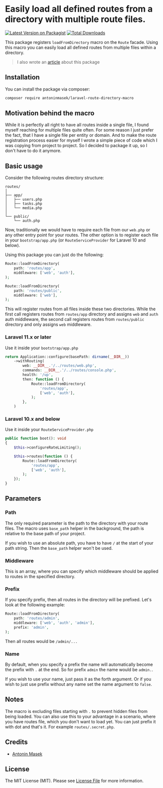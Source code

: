 # Easily load all defined routes from a directory with multiple route files.

[![Latest Version on Packagist](https://img.shields.io/packagist/v/antoninmasek/laravel-route-directory-macro.svg?style=flat-square)](https://packagist.org/packages/antoninmasek/laravel-route-directory-macro)
[![Total Downloads](https://img.shields.io/packagist/dt/antoninmasek/laravel-route-directory-macro.svg?style=flat-square)](https://packagist.org/packages/antoninmasek/laravel-route-directory-macro)

This package registers `loadFromDirectory` macro on the `Route` facade. Using this macro you can easily load all defined
routes from multiple files within a directory.

> I also wrote an [article](https://tonymasek.com/blog/laravel-route-directory-macro) about this package 

## Installation

You can install the package via composer:

```bash
composer require antoninmasek/laravel-route-directory-macro
```

## Motivation behind the macro

While it is perfectly all right to have all routes inside a single file, I found myself reaching for multiple files
quite often. For some reason I just prefer the fact, that I have a single file per entity or domain. And to make the
route registration process easier for myself I wrote a simple piece of code which I was copying from project to project.
So I decided to package it up, so I don't have to do it anymore.

## Basic usage

Consider the following routes directory structure:

```
routes/
│
├── app/
│   ├── users.php
│   ├── tasks.php
│   └── media.php
│
└── public/
    └── auth.php
```

Now, traditionally we would have to require each file from our `web.php` or any other entry point for your routes. The
other option is to register each file in your `bootstrap/app.php` (or `RouteServiceProvider` for Laravel 10 and below).

Using this package you can just do the following:

```php
Route::loadFromDirectory(
    path: 'routes/app',
    middleware: ['web', 'auth'],
);

Route::loadFromDirectory(
    path: 'routes/public',
    middleware: ['web'],
);
```

This will register routes from all files inside these two directories. While the first call registers routes
from `routes/app` directory and assigns `web` and `auth` auth middleware, the second call registers routes
from `routes/public` directory and only assigns `web` middleware.

### Laravel 11.x or later

Use it inside your `bootstrap/app.php`

```php
return Application::configure(basePath: dirname(__DIR__))
    ->withRouting(
        web: __DIR__.'/../routes/web.php',
        commands: __DIR__.'/../routes/console.php',
        health: '/up',
        then: function () {
            Route::loadFromDirectory(
                'routes/app',
                ['web', 'auth'],
            );
        },
    )
```

### Laravel 10.x and below

Use it inside your `RouteServiceProvider.php`

```php
public function boot(): void
{
    $this->configureRateLimiting();

    $this->routes(function () {
        Route::loadFromDirectory(
            'routes/app',
            ['web', 'auth'],
        );
    });
}
```

## Parameters

### Path

The only required parameter is the path to the directory with your route files. The macro uses `base_path` helper in the
background, the path is relative to the base path of your project.

If you wish to use an absolute path, you have to have `/` at the start of your path string. Then the `base_path` helper
won't be used.

### Middleware

This is an array, where you can specify which middleware should be applied to routes in the specified directory.

### Prefix

If you specify prefix, then all routes in the directory will be prefixed. Let's look at the following example:

```php
Route::loadFromDirectory(
    path: 'routes/admin',
    middleware: ['web', 'auth', 'admin'],
    prefix: 'admin',
);
```

Then all routes would be `/admin/...`

### Name

By default, when you specify a prefix the name will automatically become the prefix with `.` at the end. So for
prefix `admin` the name would be `admin.`.

If you wish to use your name, just pass it as the forth argument. Or if you wish to just use prefix without any name set
the name argument to `false`.

## Notes

The macro is excluding files starting with `.` to prevent hidden files from being loaded. You can also use this to your
advantage in a scenario, where you have routes file, which you don't want to load yet. You can just prefix it with dot
and that's it. For example `routes/.secret.php`.

## Credits

- [Antonin Masek](https://github.com/antoninmasek)

## License

The MIT License (MIT). Please see [License File](LICENSE.md) for more information.
